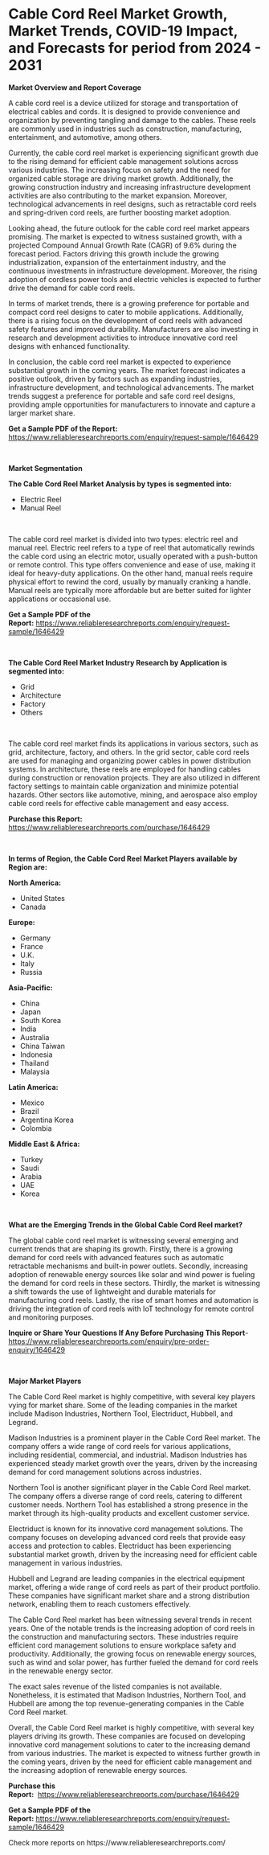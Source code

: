 <p><h1>Cable Cord Reel Market Growth, Market Trends, COVID-19 Impact, and Forecasts for period from 2024 - 2031</h1></p><p><strong>Market Overview and Report Coverage</strong></p>
<p><p>A cable cord reel is a device utilized for storage and transportation of electrical cables and cords. It is designed to provide convenience and organization by preventing tangling and damage to the cables. These reels are commonly used in industries such as construction, manufacturing, entertainment, and automotive, among others.</p><p>Currently, the cable cord reel market is experiencing significant growth due to the rising demand for efficient cable management solutions across various industries. The increasing focus on safety and the need for organized cable storage are driving market growth. Additionally, the growing construction industry and increasing infrastructure development activities are also contributing to the market expansion. Moreover, technological advancements in reel designs, such as retractable cord reels and spring-driven cord reels, are further boosting market adoption.</p><p>Looking ahead, the future outlook for the cable cord reel market appears promising. The market is expected to witness sustained growth, with a projected Compound Annual Growth Rate (CAGR) of 9.6% during the forecast period. Factors driving this growth include the growing industrialization, expansion of the entertainment industry, and the continuous investments in infrastructure development. Moreover, the rising adoption of cordless power tools and electric vehicles is expected to further drive the demand for cable cord reels.</p><p>In terms of market trends, there is a growing preference for portable and compact cord reel designs to cater to mobile applications. Additionally, there is a rising focus on the development of cord reels with advanced safety features and improved durability. Manufacturers are also investing in research and development activities to introduce innovative cord reel designs with enhanced functionality.</p><p>In conclusion, the cable cord reel market is expected to experience substantial growth in the coming years. The market forecast indicates a positive outlook, driven by factors such as expanding industries, infrastructure development, and technological advancements. The market trends suggest a preference for portable and safe cord reel designs, providing ample opportunities for manufacturers to innovate and capture a larger market share.</p></p>
<p><strong>Get a Sample PDF of the Report:</strong> <a href="https://www.reliableresearchreports.com/enquiry/request-sample/1646429">https://www.reliableresearchreports.com/enquiry/request-sample/1646429</a></p>
<p>&nbsp;</p>
<p><strong>Market Segmentation</strong></p>
<p><strong>The Cable Cord Reel Market Analysis by types is segmented into:</strong></p>
<p><ul><li>Electric Reel</li><li>Manual Reel</li></ul></p>
<p>&nbsp;</p>
<p><p>The cable cord reel market is divided into two types: electric reel and manual reel. Electric reel refers to a type of reel that automatically rewinds the cable cord using an electric motor, usually operated with a push-button or remote control. This type offers convenience and ease of use, making it ideal for heavy-duty applications. On the other hand, manual reels require physical effort to rewind the cord, usually by manually cranking a handle. Manual reels are typically more affordable but are better suited for lighter applications or occasional use.</p></p>
<p><strong>Get a Sample PDF of the Report:</strong>&nbsp;<a href="https://www.reliableresearchreports.com/enquiry/request-sample/1646429">https://www.reliableresearchreports.com/enquiry/request-sample/1646429</a></p>
<p>&nbsp;</p>
<p><strong>The Cable Cord Reel Market Industry Research by Application is segmented into:</strong></p>
<p><ul><li>Grid</li><li>Architecture</li><li>Factory</li><li>Others</li></ul></p>
<p>&nbsp;</p>
<p><p>The cable cord reel market finds its applications in various sectors, such as grid, architecture, factory, and others. In the grid sector, cable cord reels are used for managing and organizing power cables in power distribution systems. In architecture, these reels are employed for handling cables during construction or renovation projects. They are also utilized in different factory settings to maintain cable organization and minimize potential hazards. Other sectors like automotive, mining, and aerospace also employ cable cord reels for effective cable management and easy access.</p></p>
<p><strong>Purchase this Report:</strong>&nbsp; <a href="https://www.reliableresearchreports.com/purchase/1646429">https://www.reliableresearchreports.com/purchase/1646429</a></p>
<p>&nbsp;</p>
<p><strong>In terms of Region, the Cable Cord Reel Market Players available by Region are:</strong></p>
<p>
    <p> <strong> North America: </strong>
        <ul>
            <li>United States</li>
            <li>Canada</li>
        </ul>
        </p> 
    <p> <strong> Europe: </strong>
        <ul>
            <li>Germany</li>
            <li>France</li>
            <li>U.K.</li>
            <li>Italy</li>
            <li>Russia</li>
        </ul>
        </p> 
    <p> <strong> Asia-Pacific: </strong>
        <ul>
            <li>China</li>
            <li>Japan</li>
            <li>South Korea</li>
            <li>India</li>
            <li>Australia</li>
            <li>China Taiwan</li>
            <li>Indonesia</li>
            <li>Thailand</li>
            <li>Malaysia</li>
        </ul>
        </p> 
    <p> <strong> Latin America: </strong>
        <ul>
            <li>Mexico</li>
            <li>Brazil</li>
            <li>Argentina Korea</li>
            <li>Colombia</li>
        </ul>
        </p> 
    <p> <strong> Middle East & Africa: </strong>
        <ul>
            <li>Turkey</li>
            <li>Saudi</li>
            <li>Arabia</li>
            <li>UAE</li>
            <li>Korea</li>
        </ul>
    </p>
    </p>
<p>&nbsp;</p>
<p><strong>What are the Emerging Trends in the Global Cable Cord Reel market?</strong></p>
<p><p>The global cable cord reel market is witnessing several emerging and current trends that are shaping its growth. Firstly, there is a growing demand for cord reels with advanced features such as automatic retractable mechanisms and built-in power outlets. Secondly, increasing adoption of renewable energy sources like solar and wind power is fueling the demand for cord reels in these sectors. Thirdly, the market is witnessing a shift towards the use of lightweight and durable materials for manufacturing cord reels. Lastly, the rise of smart homes and automation is driving the integration of cord reels with IoT technology for remote control and monitoring purposes.</p></p>
<p><strong>Inquire or Share Your Questions If Any Before Purchasing This Report</strong>- <a href="https://www.reliableresearchreports.com/enquiry/pre-order-enquiry/1646429">https://www.reliableresearchreports.com/enquiry/pre-order-enquiry/1646429</a></p>
<p>&nbsp;</p>
<p><strong>Major Market Players</strong></p>
<p><p>The Cable Cord Reel market is highly competitive, with several key players vying for market share. Some of the leading companies in the market include Madison Industries, Northern Tool, Electriduct, Hubbell, and Legrand.</p><p>Madison Industries is a prominent player in the Cable Cord Reel market. The company offers a wide range of cord reels for various applications, including residential, commercial, and industrial. Madison Industries has experienced steady market growth over the years, driven by the increasing demand for cord management solutions across industries.</p><p>Northern Tool is another significant player in the Cable Cord Reel market. The company offers a diverse range of cord reels, catering to different customer needs. Northern Tool has established a strong presence in the market through its high-quality products and excellent customer service.</p><p>Electriduct is known for its innovative cord management solutions. The company focuses on developing advanced cord reels that provide easy access and protection to cables. Electriduct has been experiencing substantial market growth, driven by the increasing need for efficient cable management in various industries.</p><p>Hubbell and Legrand are leading companies in the electrical equipment market, offering a wide range of cord reels as part of their product portfolio. These companies have significant market share and a strong distribution network, enabling them to reach customers effectively.</p><p>The Cable Cord Reel market has been witnessing several trends in recent years. One of the notable trends is the increasing adoption of cord reels in the construction and manufacturing sectors. These industries require efficient cord management solutions to ensure workplace safety and productivity. Additionally, the growing focus on renewable energy sources, such as wind and solar power, has further fueled the demand for cord reels in the renewable energy sector.</p><p>The exact sales revenue of the listed companies is not available. Nonetheless, it is estimated that Madison Industries, Northern Tool, and Hubbell are among the top revenue-generating companies in the Cable Cord Reel market.</p><p>Overall, the Cable Cord Reel market is highly competitive, with several key players driving its growth. These companies are focused on developing innovative cord management solutions to cater to the increasing demand from various industries. The market is expected to witness further growth in the coming years, driven by the need for efficient cable management and the increasing adoption of renewable energy sources.</p></p>
<p><strong>Purchase this Report:</strong>&nbsp;&nbsp;<a href="https://www.reliableresearchreports.com/purchase/1646429">https://www.reliableresearchreports.com/purchase/1646429</a></p>
<p></p>
<p><strong>Get a Sample PDF of the Report:</strong>&nbsp;<a href="https://www.reliableresearchreports.com/enquiry/request-sample/1646429">https://www.reliableresearchreports.com/enquiry/request-sample/1646429</a></p>
<p>Check more reports on https://www.reliableresearchreports.com/</p>